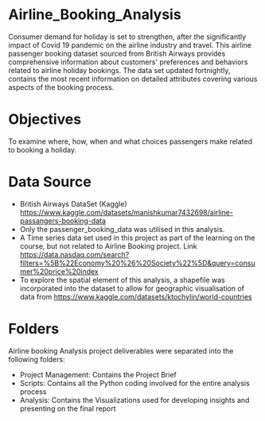 # Airline_Booking_Analysis
Consumer demand for holiday is set to strengthen, after the significantly impact of Covid 19 pandemic on the airline industry and travel. This airline passenger booking dataset sourced from British Airways provides comprehensive information about customers' preferences and behaviors related to airline holiday bookings. 
The data set updated fortnightly, contains the most recent information on detailed attributes covering various aspects of the booking process.


# Objectives
To examine where, how, when and what choices passengers make related to booking a holiday.


# Data Source
* British Airways DataSet (Kaggle) https://www.kaggle.com/datasets/manishkumar7432698/airline-passangers-booking-data 
* Only the passenger_booking_data was utilised in this analysis. 
* A Time series data set used in this project as part of the learning on the course, but not related to Airline Booking project. Link https://data.nasdaq.com/search?filters=%5B%22Economy%20%26%20Society%22%5D&query=consumer%20price%20index
* To explore the spatial element of this analysis, a shapefile was incorporated into the dataset to allow for geographic visualisation of data from https://www.kaggle.com/datasets/ktochylin/world-countries  

# Folders
Airline booking Analysis project deliverables were separated into the following folders:

* Project Management: Contains the Project Brief
* Scripts: Contains all the Python coding involved for the entire analysis process
* Analysis: Contains the Visualizations used for developing insights and presenting on the final report
  
